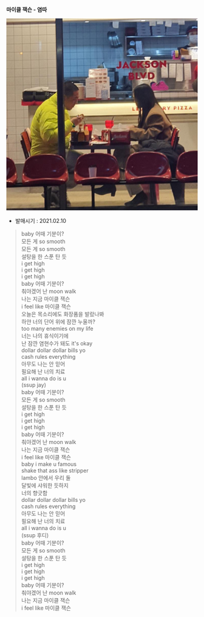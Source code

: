 **마이클 잭슨 - 염따**

![img.png](img.png)

+ 발매시기 : 2021.02.10

> baby 어때 기분이?  
모든 게 so smooth    
모든 게 so smooth  
설탕을 한 스푼 탄 듯    
i get high  
i get high  
i get high  
baby 어때 기분이?    
춰야겠어 난 moon walk    
나는 지금 마이클 잭슨    
i feel like 마이클 잭슨  
오늘은 목소리에도 화장품을 발랐나봐     
하얀 너의 단어 위에 잠깐 누울까?     
too many enemies on my life     
너는 나의 휴식이기에     
난 잠깐 염현수가 돼도 it's okay  
dollar dollar dollar bills yo   
cash rules everything   
아무도 나는 안 믿어     
필요해 난 너의 치료     
all i wanna do is u     
(ssup jay)      
baby 어때 기분이?    
모든 게 so smooth  
설탕을 한 스푼 탄 듯    
i get high  
i get high  
i get high  
baby 어때 기분이?    
춰야겠어 난 moon walk    
나는 지금 마이클 잭슨    
i feel like 마이클 잭슨  
baby i make u famous    
shake that ass like stripper    
lambo 안에서 우리 둘  
달빛에 샤워한 듯하지     
너의 향긋함  
dollar dollar dollar bills yo   
cash rules everything   
아무도 나는 안 믿어     
필요해 난 너의 치료     
all i wanna do is u     
(ssup 후디)   
baby 어때 기분이?    
모든 게 so smooth  
설탕을 한 스푼 탄 듯    
i get high  
i get high  
i get high  
baby 어때 기분이?    
춰야겠어 난 moon walk    
나는 지금 마이클 잭슨    
i feel like 마이클 잭슨